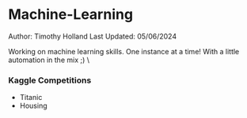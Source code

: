 # Machine-Learning
Author: Timothy Holland 
Last Updated: 05/06/2024

Working on machine learning skills. One instance at a time! With a little automation in the mix ;) \

### Kaggle Competitions

- Titanic
- Housing
